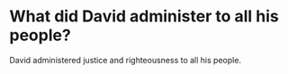 # What did David administer to all his people?

David administered justice and righteousness to all his people.
